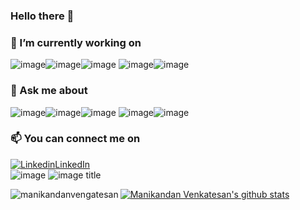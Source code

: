 ### Hello there 👋

### 🔭 I’m currently working on

![image](https://img.icons8.com/color/48/000000/javascript.png)![image](https://img.icons8.com/color/48/000000/typescript.png)![image](https://img.icons8.com/color/48/000000/react-native.png) ![image](https://img.icons8.com/color/48/000000/npm.png)![image](https://img.icons8.com/color/48/000000/git.png)

### 💬 Ask me about

![image](https://img.icons8.com/color/48/000000/ruby-programming-language.png)![image](https://img.icons8.com/color/48/000000/python.png)![image](https://img.icons8.com/officel/40/000000/php-logo.png) ![image](https://img.icons8.com/ios-filled/50/000000/mysql-logo.png)![image](https://img.icons8.com/color/48/000000/microsoft-sql-server.png)

### 📫 You can connect me on

[![Linkedin](https://i.stack.imgur.com/gVE0j.png)LinkedIn](https://www.linkedin.com/in/manikandan-venkatesan)  
![image](https://img.shields.io/twitter/follow/mani_kandan1207?style=social)
![image title](https://rushter.com/counter.svg)

<p><img align="left" src="https://github-readme-stats.vercel.app/api/top-langs/?username=manikandanvengatesan" alt="manikandanvengatesan" /></p>

[![Manikandan Venkatesan's github stats](https://github-readme-stats.vercel.app/api?username=manikandanvengatesan)](https://github.com/manikandanvengatesan/github-readme-stats)

<!--
**manikandanvengatesan/manikandanvengatesan** is a ✨ _special_ ✨ repository because its `README.md` (this file) appears on your GitHub profile.

Here are some ideas to get you started:

- 🔭 I’m currently working on ...
- 🌱 I’m currently learning ...
- 👯 I’m looking to collaborate on ...
- 🤔 I’m looking for help with ...
- 💬 Ask me about ...
- 📫 How to reach me: ...
- 😄 Pronouns: ...
- ⚡ Fun fact: ...
-->
